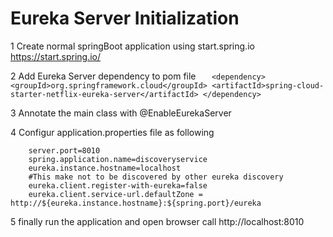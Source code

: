 # Eureka Server Initialization
1 Create normal springBoot application using start.spring.io
    https://start.spring.io/

2 Add Eureka Server dependency to pom file
`   <dependency>
        <groupId>org.springframework.cloud</groupId>
        <artifactId>spring-cloud-starter-netflix-eureka-server</artifactId>
    </dependency>`
    
3 Annotate the main class with @EnableEurekaServer 
    
4 Configur application.properties file as following
        
        server.port=8010
        spring.application.name=discoveryservice
        eureka.instance.hostname=localhost
        #This make not to be discovered by other eureka discovery
        eureka.client.register-with-eureka=false
        eureka.client.service-url.defaultZone = http://${eureka.instance.hostname}:${spring.port}/eureka
    
5 finally run the application and open browser call 
    http://localhost:8010
